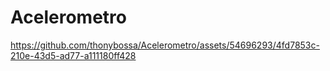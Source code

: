 # Acelerometro

https://github.com/thonybossa/Acelerometro/assets/54696293/4fd7853c-210e-43d5-ad77-a111180ff428

